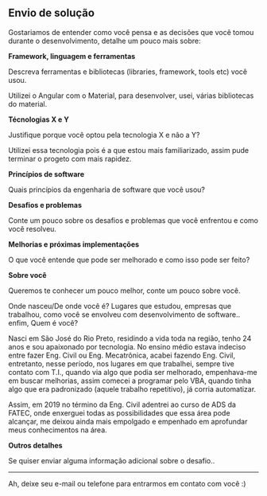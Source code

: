 ## Envio de solução

Gostariamos de entender como você pensa e as decisões que você tomou durante o desenvolvimento, detalhe um pouco mais sobre:

**Framework, linguagem e ferramentas**

Descreva ferramentas e bibliotecas (libraries, framework, tools etc) você usou.

Utilizei o Angular com o Material, para desenvolver, usei, várias bibliotecas do material.

**Técnologias X e Y**

Justifique porque você optou pela tecnologia X e não a Y?

Utilizei essa tecnologia pois é a que estou mais familiarizado, assim pude terminar o progeto com mais rapidez.

**Princípios de software**

Quais princípios da engenharia de software que você usou?

**Desafios e problemas**

Conte um pouco sobre os desafios e problemas que você enfrentou e como você resolveu.

**Melhorias e próximas implementações**

O que você entende que pode ser melhorado e como isso pode ser feito?

**Sobre você**

Queremos te conhecer um pouco melhor, conte um pouco sobre você.

Onde nasceu/De onde você é? Lugares que estudou, empresas que trabalhou, como você se envolveu com desenvolvimento de software.. enfim, Quem é você?

Nasci em São José do Rio Preto, residindo a vida toda na região, tenho 24 anos e sou apaixonado por tecnologia. No ensino médio estava indeciso entre fazer Eng. Civil ou Eng. Mecatrônica, acabei fazendo Eng. Civil, entretanto, nesse período, nos lugares em que trabalhei, sempre tive contato com T.I., quando via algo que podia ser melhorado, empenhava-me em buscar melhorias, assim comecei a programar pelo VBA, quando tinha algo que era padronizado (aquele trabalho repetitivo), já corria automatizar.

Assim, em 2019 no término da Eng. Civil adentrei ao curso de ADS da FATEC, onde enxerguei todas as possibilidades que essa área pode alcançar, me deixou ainda mais empolgado e empenhado em aprofundar meus conhecimentos na área.

**Outros detalhes**

Se quiser enviar alguma informação adicional sobre o desafio..

---

Ah, deixe seu e-mail ou telefone para entrarmos em contato com você :)
